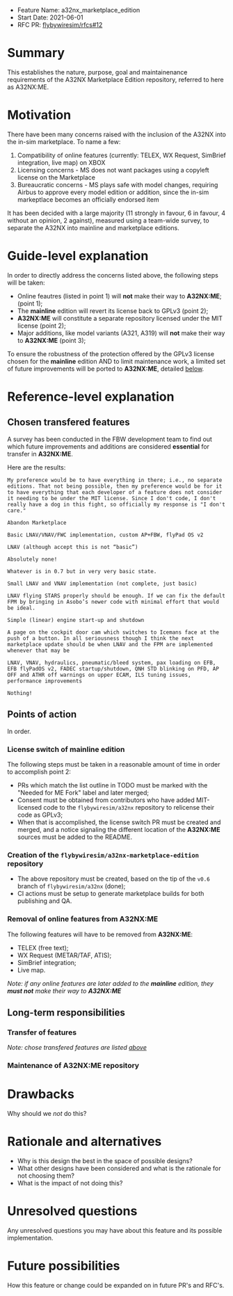 - Feature Name: a32nx_marketplace_edition
- Start Date: 2021-06-01
- RFC PR: [flybywiresim/rfcs#12](https://github.com/flybywiresim/rfcs/pull/12)

# Summary
[summary]: #summary

This establishes the nature, purpose, goal and maintainenance requirements of the A32NX Marketplace Edition repository, referred to here as A32NX:ME. 

# Motivation
[motivation]: #motivation

There have been many concerns raised with the inclusion of the A32NX into the in-sim marketplace. To name a few:

1. Compatibility of online features (currently: TELEX, WX Request, SimBrief integration, live map) on XBOX
2. Licensing concerns - MS does not want packages using a copyleft license on the Marketplace
3. Bureaucratic concerns - MS plays safe with model changes, requiring Airbus to approve every model edition or addition, since the in-sim markeptlace becomes an officially endorsed item

It has been decided with a large majority (11 strongly in favour, 6 in favour, 4 without an opinion, 2 against), measured using a team-wide survey, to separate the A32NX into mainline and marketplace editions.

# Guide-level explanation
[guide-level-explanation]: #guide-level-explanation

In order to directly address the concerns listed above, the following steps will be taken:

- Online feautres (listed in point 1) will **not** make their way to **A32NX:ME**; (point 1); 
- The **mainline** edition will revert its license back to GPLv3 (point 2);
- **A32NX:ME** will constitute a separate repository licensed under the MIT license (point 2);
- Major additions, like model variants (A321, A319) will **not** make their way to **A32NX:ME** (point 3);

To ensure the robustness of the protection offered by the GPLv3 license chosen for the **mainline** edition AND to limit maintenance work, a limited set of future improvements will be ported
to **A32NX:ME**, detailed [below](#chosen-transfered-features).

# Reference-level explanation
[reference-level-explanation]: #reference-level-explanation

## Chosen transfered features
[chosen-transfered-features]: #chosen-transfered-features

A survey has been conducted in the FBW development team to find out which future improvements and additions are considered **essential** for transfer in **A32NX:ME**.

Here are the results:

```
My preference would be to have everything in there; i.e., no separate editions. That not being possible, then my preference would be for it to have everything that each developer of a feature does not consider it needing to be under the MIT license. Since I don't code, I don't really have a dog in this fight, so officially my response is "I don't care."
```

```
Abandon Marketplace
```

```
Basic LNAV/VNAV/FWC implementation, custom AP+FBW, flyPad OS v2
```

```
LNAV (although accept this is not “basic”)
```

```
Absolutely none!
```

```
Whatever is in 0.7 but in very very basic state.
```

```
Small LNAV and VNAV implementation (not complete, just basic)
```

```
LNAV flying STARS properly should be enough. If we can fix the default FPM by bringing in Asobo’s newer code with minimal effort that would be ideal. 
```

```
Simple (linear) engine start-up and shutdown
```

```
A page on the cockpit door cam which switches to Icemans face at the push of a button. In all seriousness though I think the next marketplace update should be when LNAV and the FPM are implemented whenever that may be 
```

```
LNAV, VNAV, hydraulics, pneumatic/bleed system, pax loading on EFB, EFB flyPadOS v2, FADEC startup/shutdown, QNH STD blinking on PFD, AP OFF and ATHR off warnings on upper ECAM, ILS tuning issues, performance improvements
```

```
Nothing!
```

## Points of action

In order.

### License switch of mainline edition

The following steps must be taken in a reasonable amount of time in order to accomplish point 2:

- PRs which match the list outline in TODO must be marked with the "Needed for ME Fork" label and later merged;
- Consent must be obtained from contributors who have added MIT-licensed code to the `flybywiresim/a32nx` repository to relicense their code as GPLv3;
- When that is accomplished, the license switch PR must be created and merged, and a notice signaling the different location of the **A32NX:ME** sources must be added to the README.

### Creation of the `flybywiresim/a32nx-marketplace-edition` repository

- The above repository must be created, based on the tip of the `v0.6` branch of `flybywiresim/a32nx` (done);
- CI actions must be setup to generate marketplace builds for both publishing and QA.

### Removal of online features from A32NX:ME

The following features will have to be removed from **A32NX:ME**:

* TELEX (free text);
* WX Request (METAR/TAF, ATIS);
* SimBrief integration;
* Live map.

*Note: if any online features are later added to the **mainline** edition, they **must not** make their way to **A32NX:ME***

## Long-term responsibilities

### Transfer of features

*Note: chose transfered features are listed [above](#chosen-transfered-features)*

### Maintenance of **A32NX:ME** repository

# Drawbacks
[drawbacks]: #drawbacks

Why should we *not* do this?

# Rationale and alternatives
[rationale-and-alternatives]: #rationale-and-alternatives

- Why is this design the best in the space of possible designs?
- What other designs have been considered and what is the rationale for not choosing them?
- What is the impact of not doing this?


# Unresolved questions
[unresolved-questions]: #unresolved-questions

Any unresolved questions you may have about this feature and its possible implementation.

# Future possibilities
[future-possibilities]: #future-possibilities

How this feature or change could be expanded on in future PR's and RFC's.
